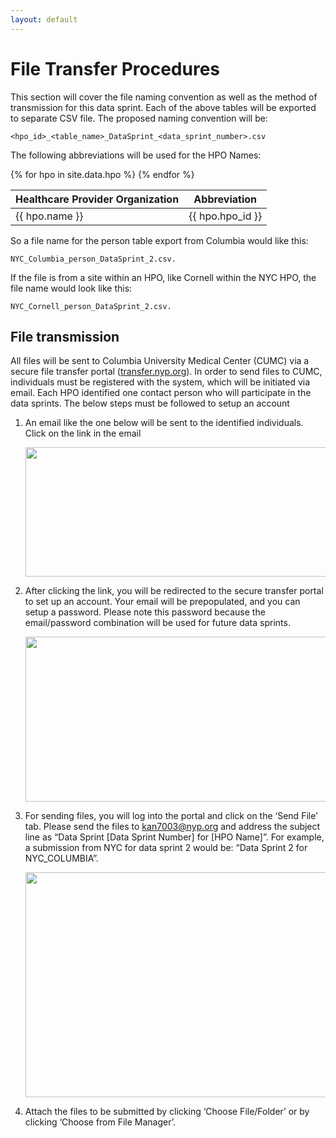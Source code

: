```yaml
---
layout: default
---
```


# File Transfer Procedures

This section will cover the file naming convention as well as the method of transmission for this data sprint. Each of the above tables will be exported to separate CSV file. The proposed naming convention will be:

    <hpo_id>_<table_name>_DataSprint_<data_sprint_number>.csv

The following abbreviations will be used for the HPO Names:

<table>
<thead>
<tr>
  <th>Healthcare Provider Organization</th>
  <th>Abbreviation</th>
</tr>
</thead>
<tbody>
{% for hpo in site.data.hpo %}
<tr>
  <td>{{ hpo.name }}</td>
  <td>{{ hpo.hpo_id }}</td>
</tr>
{% endfor %}
</tbody>
</table>

So a file name for the person table export from Columbia would like this: 

    NYC_Columbia_person_DataSprint_2.csv.
    
If the file is from a site within an HPO, like Cornell within the NYC HPO, the file name would look like this: 
    
    NYC_Cornell_person_DataSprint_2.csv.

## File transmission

All files will be sent to Columbia University Medical Center (CUMC) via a secure file transfer portal ([transfer.nyp.org](https://transfer.nyp.org)). In order to send files to CUMC, individuals must be registered with the system, which will be initiated via email. Each HPO identified one contact person who will participate in the data sprints. The below steps must be followed to setup an account

1. An email like the one below will be sent to the identified individuals. Click on the link in the email

    <img src="images/file_transfer_01.png" width="508" height="207" />

1. After clicking the link, you will be redirected to the secure transfer portal to set up an account. Your email will be prepopulated, and you can setup a password. Please note this password because the email/password combination will be used for future data sprints.

    <img src="images/file_transfer_02.png" width="482" height="264" />

1. For sending files, you will log into the portal and click on the ‘Send File’ tab. Please send the files to <kan7003@nyp.org> and address the subject line as “Data Sprint \[Data Sprint Number\] for \[HPO Name\]”. For example, a submission from NYC for data sprint 2 would be: “Data Sprint 2 for NYC_COLUMBIA”.

    <img src="images/file_transfer_03.png" width="522" height="360" />

1. Attach the files to be submitted by clicking ‘Choose File/Folder’ or by clicking ‘Choose from File Manager’.
